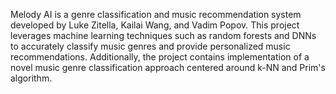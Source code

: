 Melody AI is a genre classification and music recommendation system developed by Luke Zitella, Kailai Wang, and Vadim Popov. This project leverages machine learning techniques such as random forests and DNNs to accurately classify music genres and provide personalized music recommendations. Additionally, the project contains implementation of a novel music genre classification approach centered around k-NN and Prim's algorithm.
